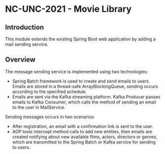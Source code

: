 # NC-UNC-2021 - Movie Library

## Introduction
This module extends the existing Spring Boot web application by adding a mail sending service.

## Overview
The message sending service is implemented using two technologies:
- Spring Batch framework is used to create and send emails to users. Emails are stored in a thread-safe ArrayBlockingQueue, sending occurs according to the specified schedule.
- Emails are sent via the Kafka streaming platform. Kafka Producer passes emails to Kafka Consumer, which calls the method of sending an email to the user in MailService.

Sending messages occurs in two scenarios:
- After registration, an email with a confirmation link is sent to the user.
- AOP tools intercept method calls to add new entities, then emails are created notifying about new available films, actors, directors or genres, which are transmitted to the Spring Batch or Kafka service for sending to users.